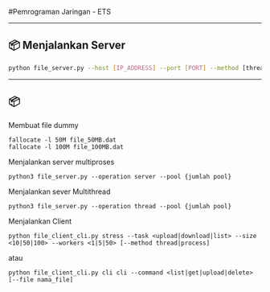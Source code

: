 #Pemrograman Jaringan - ETS

---

## 📦 Menjalankan Server

```bash
python file_server.py --host [IP_ADDRESS] --port [PORT] --method [thread|process] --workers [JUMLAH_WORKERS]
```

---


## 📦 

Membuat file dummy
``` fallocate -l 10M file_10MB.dat
fallocate -l 50M file_50MB.dat
fallocate -l 100M file_100MB.dat
```
Menjalankan server multiproses
```
python3 file_server.py --operation server --pool {jumlah pool}
```
Menjalankan sever Multithread
```
python3 file_server.py --operation thread --pool {jumlah pool}
```
Menjalankan Client
```
python file_client_cli.py stress --task <upload|download|list> --size <10|50|100> --workers <1|5|50> [--method thread|process]
```
atau
```
python file_client_cli.py cli cli --command <list|get|upload|delete> [--file nama_file]
```
